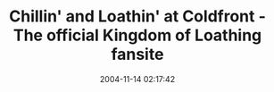 ---
date: 2004-11-14 02:17:42
link:
  source: delicious
  source_url: https://del.icio.us/roytang
  text: Chillin' and Loathin' at Coldfront - The official Kingdom of Loathing fansite
  url: http://kol.coldfront.net/
slug: chillin-and-loathin-at-coldfront-the-official-kingdom-of-loathing-fansite
source: delicious
tags:
- games
title: Chillin' and Loathin' at Coldfront - The official Kingdom of Loathing fansite
---